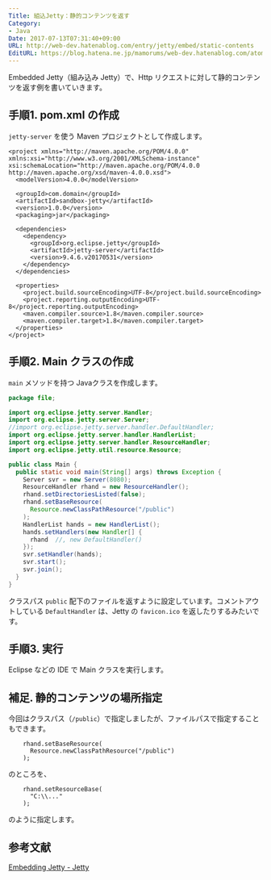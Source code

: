 ```yaml
---
Title: 組込Jetty：静的コンテンツを返す
Category:
- Java
Date: 2017-07-13T07:31:40+09:00
URL: http://web-dev.hatenablog.com/entry/jetty/embed/static-contents
EditURL: https://blog.hatena.ne.jp/mamorums/web-dev.hatenablog.com/atom/entry/8599973812279164171
---
```


Embedded Jetty（組み込み Jetty）で、Http リクエストに対して静的コンテンツを返す例を書いていきます。


## 手順1. pom.xml の作成
`jetty-server` を使う Maven プロジェクトとして作成します。

```
<project xmlns="http://maven.apache.org/POM/4.0.0" xmlns:xsi="http://www.w3.org/2001/XMLSchema-instance" xsi:schemaLocation="http://maven.apache.org/POM/4.0.0 http://maven.apache.org/xsd/maven-4.0.0.xsd">
  <modelVersion>4.0.0</modelVersion>

  <groupId>com.domain</groupId>
  <artifactId>sandbox-jetty</artifactId>
  <version>1.0.0</version>
  <packaging>jar</packaging>

  <dependencies>
    <dependency>
      <groupId>org.eclipse.jetty</groupId>
      <artifactId>jetty-server</artifactId>
      <version>9.4.6.v20170531</version>
    </dependency>
  </dependencies>

  <properties>
    <project.build.sourceEncoding>UTF-8</project.build.sourceEncoding>
    <project.reporting.outputEncoding>UTF-8</project.reporting.outputEncoding>
    <maven.compiler.source>1.8</maven.compiler.source>
    <maven.compiler.target>1.8</maven.compiler.target>
  </properties>
</project>
```


## 手順2. Main クラスの作成
`main` メソッドを持つ Javaクラスを作成します。

```java
package file;

import org.eclipse.jetty.server.Handler;
import org.eclipse.jetty.server.Server;
//import org.eclipse.jetty.server.handler.DefaultHandler;
import org.eclipse.jetty.server.handler.HandlerList;
import org.eclipse.jetty.server.handler.ResourceHandler;
import org.eclipse.jetty.util.resource.Resource;

public class Main {
  public static void main(String[] args) throws Exception {
    Server svr = new Server(8080);
    ResourceHandler rhand = new ResourceHandler();
    rhand.setDirectoriesListed(false);
    rhand.setBaseResource(
      Resource.newClassPathResource("/public")
    );
    HandlerList hands = new HandlerList();
    hands.setHandlers(new Handler[] {
      rhand  //, new DefaultHandler()
    });
    svr.setHandler(hands);
    svr.start();
    svr.join();
  }
}
```

クラスパス `public` 配下のファイルを返すように設定しています。コメントアウトしている `DefaultHandler` は、Jetty の `favicon.ico` を返したりするみたいです。


## 手順3. 実行
Eclipse などの IDE で Main クラスを実行します。


## 補足. 静的コンテンツの場所指定
今回はクラスパス（`/public`）で指定しましたが、ファイルパスで指定することもできます。


```
    rhand.setBaseResource(
      Resource.newClassPathResource("/public")
    );
```

のところを、

```
    rhand.setResourceBase(
      "C:\\..."
    );
```

のように指定します。


## 参考文献
[Embedding Jetty - Jetty](http://www.eclipse.org/jetty/documentation/9.4.6.v20170531/embedding-jetty.html)
